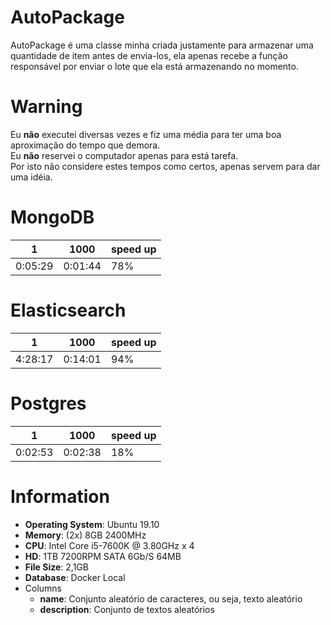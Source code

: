 # AutoPackage
AutoPackage é uma classe minha criada justamente para armazenar uma quantidade de item antes de envia-los, ela apenas recebe a função responsável por enviar o lote que ela está armazenando no momento.  

# Warning
Eu **não** executei diversas vezes e fiz uma média para ter uma boa aproximação do tempo que demora.  
Eu **não** reservei o computador apenas para está tarefa.  
Por isto não considere estes tempos como certos, apenas servem para dar uma idéia.  

# MongoDB
| 1       | 1000    | speed up |
| ------- | ------- | -------- |
| 0:05:29 | 0:01:44 | 78%      |

# Elasticsearch
| 1       | 1000    | speed up |
| ------- | ------- | -------- |
| 4:28:17 | 0:14:01 | 94%      |

# Postgres
| 1       | 1000    | speed up |
| ------- | ------- | -------- |
| 0:02:53 | 0:02:38 | 18%      |

# Information
* **Operating System**: Ubuntu 19.10  
* **Memory**: (2x) 8GB 2400MHz  
* **CPU**: Intel Core i5-7600K @ 3.80GHz x 4  
* **HD**: 1TB 7200RPM SATA 6Gb/S 64MB  
* **File Size**: 2,1GB  
* **Database**: Docker Local  
* Columns
  * **name**: Conjunto aleatório de caracteres, ou seja, texto aleatório  
  * **description**: Conjunto de textos aleatórios  